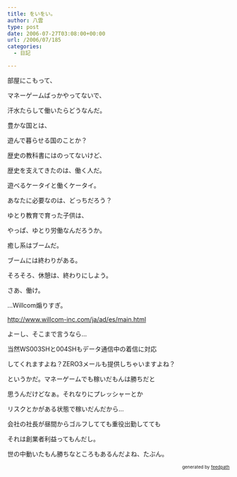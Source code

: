 ```yaml
---
title: をいをい。
author: 八雲
type: post
date: 2006-07-27T03:08:00+00:00
url: /2006/07/185
categories:
  - 日記

---
```

部屋にこもって、
  
マネーゲームばっかやってないで、
  
汗水たらして働いたらどうなんだ。

豊かな国とは、
  
遊んで暮らせる国のことか？

歴史の教科書にはのってないけど、
  
歴史を支えてきたのは、働く人だ。

遊べるケータイと働くケータイ。
  
あなたに必要なのは、どっちだろう？

ゆとり教育で育った子供は、
  
やっぱ、ゆとり労働なんだろうか。

癒し系はブームだ。
  
ブームには終わりがある。
  
そろそろ、休憩は、終わりにしよう。

さあ、働け。 

…Willcom煽りすぎ。
  
http://www.willcom-inc.com/ja/ad/es/main.html
  
よーし、そこまで言うなら…
  
当然WS003SHと004SHもデータ通信中の着信に対応
  
してくれますよね？ZERO3メールも提供しちゃいますよね？

というかだ。マネーゲームでも稼いだもんは勝ちだと
  
思うんだけどなぁ。それなりにプレッシャーとか
  
リスクとかがある状態で稼いだんだから…
  
会社の社長が昼間からゴルフしてても重役出勤してても
  
それは創業者利益ってもんだし。
  
世の中動いたもん勝ちなところもあるんだよね、たぶん。<!--
feedpath info start
-->

<div style="text-align: right; font-size: 10px;">
  &nbsp;&nbsp;<span>generated by <a href="http://feedpath.jp">feedpath</a></span>
</div>

<!--
feedpath info end
-->